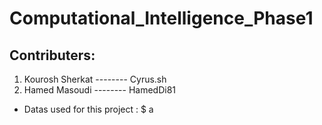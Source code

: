 # Computational_Intelligence_Phase1


## Contributers:
1. Kourosh Sherkat -------- Cyrus.sh
2. Hamed Masoudi   -------- HamedDi81

* Datas used for this project : 
$ a
